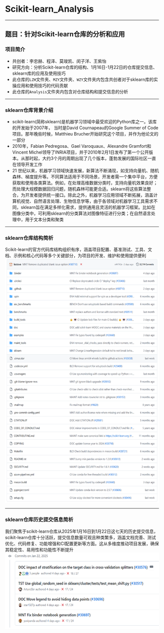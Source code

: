 # Scikit-learn_Analysis
***
## 题目：针对Scikit-learn仓库的分析和应用
### 项目简介
- 共创者：李忠赫、程泽、莫竣凯、闵子洋、王紫怡
- 研究方向：分析Scikit-learn仓库的结构、1月16日-1月22日的仓库提交信息、sklearn库的应用及使用技巧
- 此仓库的`LZH`文件夹、`MZY`文件夹、`WZY`文件夹内包含共创者对于sklearn库的实操应用和使用技巧的代码贡献
- 此仓库的`Analysis`文件夹内包含对仓库结构和提交信息的分析
***
### sklearn仓库背景介绍
- scikit-learn(简称sklearn)是机器学习领域中最受欢迎的Python库之一。该库的开发始于2007年， 当时是David Cournapeau的Google Summer of Code项目。那年晚些时候，Matthieu Brucher开始研究这个项目，并作为他论文的一部分
- 2010年，Fabian Pedregosa、Gael Varoquaux、Alexandre Gramfort和Vincent Michel领导了INRIA项目，并于2010年2月1日发布了第一个公开版本。从那时起，大约3个月的周期出现了几个版本，蓬勃发展的国际社区一直在领导开发工作
- 21 世纪以来，机器学习领域快速发展，新算法不断涌现，如支持向量机、随机森林、梯度提升等。不同算法适用于不同场景，开发者需一个集中平台，方便获取和使用各类算法。例如，在处理高维数据分类时，支持向量机效果良好；而处理大规模数据回归问题，随机森林可能更合适。sklearn将这些算法整合，为开发者提供统一接口。除此之外，机器学习应用领域不断拓展，涵盖计算机视觉、自然语言处理、生物信息学等，由于各领域对机器学习工具需求不同，sklearn旨在满足多样化需求，提供通用且灵活的机器学习框架。比如在图像分类中，可利用sklearn的分类算法对图像特征进行分类；在自然语言处理中，用于文本分类和聚类
***
### sklearn仓库结构简析
Scikit-learn的官方代码库结构组织有序，涵盖项目配置、基准测试、工具、文档、示例和核心代码等多个关键部分，为项目的开发、维护和使用提供便利<br/>
<img height="800" src="lzh_test/sklearn_website_1.png" width="600"/><br/>
***
### sklearn仓库历史提交信息简析
我们聚焦于scikit-learn仓库从2025年1月16日到1月22日这七天的历史提交信息，scikit-learn仓库十分活跃，提交信息数量可观且种类繁多，涵盖文档完善、测试优化、代码修复、功能增强和CI配置更新等方面。这从多维度推动项目发展，确保其稳定性、易用性和功能性不断提升<br/>
<img height="250" src="lzh_test/sklearn_website_2.png" width="600"/><br/>